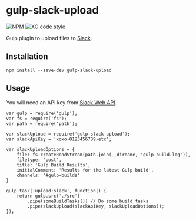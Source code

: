 # gulp-slack-upload

[![NPM](https://nodei.co/npm/gulp-slack-upload.png?compact=true)](https://nodei.co/npm/gulp-slack-upload/)
[![XO code style](https://img.shields.io/badge/code_style-XO-5ed9c7.svg)](https://github.com/sindresorhus/xo)

Gulp plugin to upload files to [Slack](http://slack.com/).

## Installation
```
npm install --save-dev gulp-slack-upload
```

## Usage

You will need an API key from [Slack Web API](https://api.slack.com/web).

```
var gulp = require('gulp');
var fs = require('fs');
var path = require('path');

var slackUpload = require('gulp-slack-upload');
var slackApiKey = 'xoxo-0123456789-etc';

var slackUploadOptions = {
    file: fs.createReadStream(path.join(__dirname, 'gulp-build.log')),
    filetype: 'post',
    title: 'Gulp Build Results',
    initialComment: 'Results for the latest Gulp build',
    channels: '#gulp-builds'
}

gulp.task('upload:slack', function() {
    return gulp.src('./src')
        .pipe(someBuildTasks()) // Do some build tasks
        .pipe(slackUpload(slackApiKey, slackUploadOptions));
});
```
